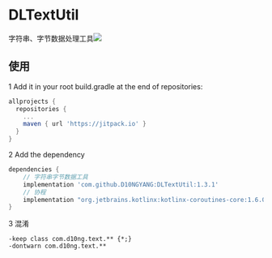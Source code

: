 # DLTextUtil
字符串、字节数据处理工具[![](https://jitpack.io/v/D10NGYANG/DLTextUtil.svg)](https://jitpack.io/#D10NGYANG/DLTextUtil)

## 使用
1 Add it in your root build.gradle at the end of repositories:
```gradle
allprojects {
  repositories {
    ...
    maven { url 'https://jitpack.io' }
  }
}
```
2 Add the dependency
```gradle
dependencies {
    // 字符串字节数据工具
    implementation 'com.github.D10NGYANG:DLTextUtil:1.3.1'
    // 协程
    implementation "org.jetbrains.kotlinx:kotlinx-coroutines-core:1.6.0"
}
```
3 混淆
```properties
-keep class com.d10ng.text.** {*;}
-dontwarn com.d10ng.text.**
```
